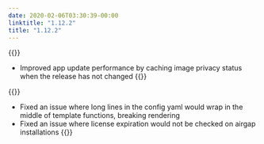 ```yaml
---
date: 2020-02-06T03:30:39-00:00
linktitle: "1.12.2"
title: "1.12.2"
---
```


{{<features>}}
* Improved app update performance by caching image privacy status when the release has not changed
{{</features>}}

{{<fixes>}}
* Fixed an issue where long lines in the config yaml would wrap in the middle of template functions, breaking rendering
* Fixed an issue where license expiration would not be checked on airgap installations
{{</fixes>}}
